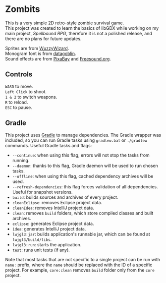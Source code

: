 # Zombits

This is a very simple 2D retro-style zombie survival game.  
This project was created to learn the basics of libGDX while working on my main project, *Spellbound RPG*, therefore it is not a polished release, and there are no plans for future updates.

Sprites are from [WuzzyWizard](https://wuzzywizard.itch.io/).  
Monogram font is from [datagoblin](https://datagoblin.itch.io/).  
Sound effects are from [PixaBay](https://pixabay.com/) and [Freesound.org](https://freesound.org/).  

## Controls

`WASD` to move.  
`Left Click` to shoot.  
`1 & 2` to switch weapons.  
`R` to reload.  
`ESC` to pause.  

## Gradle

This project uses [Gradle](https://gradle.org/) to manage dependencies.
The Gradle wrapper was included, so you can run Gradle tasks using `gradlew.bat` or `./gradlew` commands.
Useful Gradle tasks and flags:

- `--continue`: when using this flag, errors will not stop the tasks from running.
- `--daemon`: thanks to this flag, Gradle daemon will be used to run chosen tasks.
- `--offline`: when using this flag, cached dependency archives will be used.
- `--refresh-dependencies`: this flag forces validation of all dependencies. Useful for snapshot versions.
- `build`: builds sources and archives of every project.
- `cleanEclipse`: removes Eclipse project data.
- `cleanIdea`: removes IntelliJ project data.
- `clean`: removes `build` folders, which store compiled classes and built archives.
- `eclipse`: generates Eclipse project data.
- `idea`: generates IntelliJ project data.
- `lwjgl3:jar`: builds application's runnable jar, which can be found at `lwjgl3/build/libs`.
- `lwjgl3:run`: starts the application.
- `test`: runs unit tests (if any).

Note that most tasks that are not specific to a single project can be run with `name:` prefix, where the `name` should be replaced with the ID of a specific project.
For example, `core:clean` removes `build` folder only from the `core` project.
